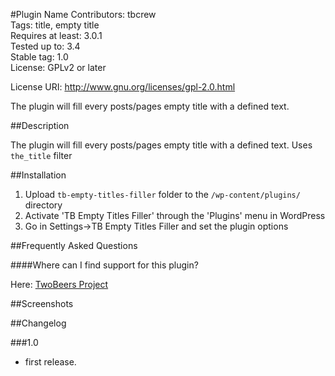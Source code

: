 #Plugin Name
Contributors: tbcrew  
Tags: title, empty title  
Requires at least: 3.0.1  
Tested up to: 3.4  
Stable tag: 1.0  
License: GPLv2 or later

License URI: http://www.gnu.org/licenses/gpl-2.0.html

The plugin will fill every posts/pages empty title with a defined text.

##Description

The plugin will fill every posts/pages empty title with a defined text. Uses `the_title` filter

##Installation

1. Upload `tb-empty-titles-filler` folder to the `/wp-content/plugins/` directory
1. Activate 'TB Empty Titles Filler' through the 'Plugins' menu in WordPress
1. Go in Settings->TB Empty Titles Filler and set the plugin options

##Frequently Asked Questions

####Where can I find support for this plugin?

Here: [TwoBeers Project](http://www.twobeers.net/)

##Screenshots

##Changelog

###1.0
* first release.